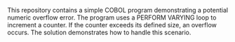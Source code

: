 This repository contains a simple COBOL program demonstrating a potential numeric overflow error. The program uses a PERFORM VARYING loop to increment a counter. If the counter exceeds its defined size, an overflow occurs.  The solution demonstrates how to handle this scenario.